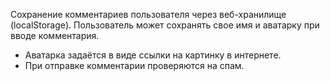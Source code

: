 Сохранение комментариев пользователя через веб-хранилище (localStorage). Пользователь может сохранять свое имя и аватарку при вводе комментария.
* Аватарка задаётся в виде ссылки на картинку в интернете.
* При отправке комментарии проверяются на спам.
